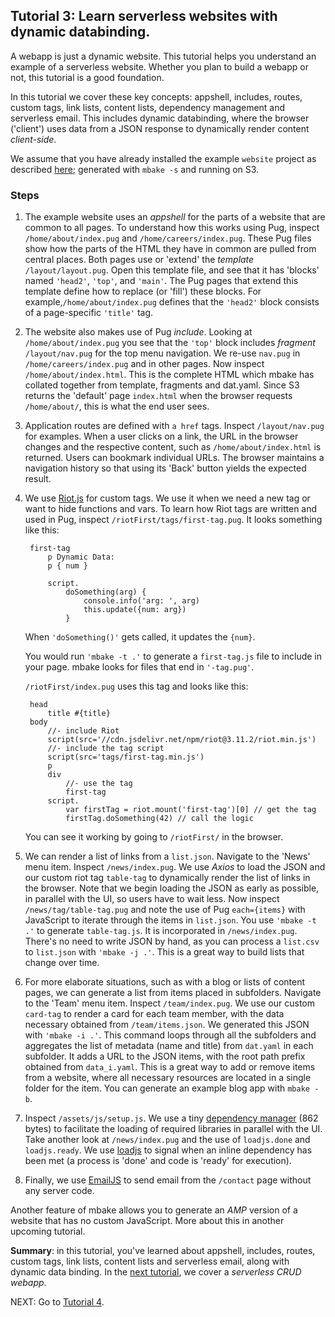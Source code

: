 ## Tutorial 3: Learn serverless websites with dynamic databinding.

A webapp is just a dynamic website. This tutorial helps you understand an example of a serverless website. Whether you plan to build a webapp or not, this tutorial is a good foundation. 

In this tutorial we cover these key concepts: appshell, includes, routes, custom tags, link lists, content lists, dependency management and serverless email. This includes dynamic databinding, where the browser ('client') uses data from a JSON response to dynamically render content _client-side_.

We assume that you have already installed the example `website` project as described [here](/t2/); generated with `mbake -s` and running on S3. 

### Steps

1. The example website uses an _appshell_ for the parts of a website that are common to all pages. To understand how this works using Pug, inspect `/home/about/index.pug` and `/home/careers/index.pug`. These Pug files show how the parts of the HTML they have in common are pulled from central places. Both pages use or 'extend' the _template_ `/layout/layout.pug`. Open this template file, and see that it has 'blocks' named `'head2'`, `'top'`, and `'main'`. The Pug pages that extend this template define how to replace (or 'fill') these blocks. For example,`/home/about/index.pug` defines that the `'head2'` block consists of a page-specific `'title'` tag.

 2. The website also makes use of Pug _include_. Looking at `/home/about/index.pug` you see that the `'top'` block includes _fragment_ `/layout/nav.pug` for the top menu navigation. We re-use `nav.pug` in `/home/careers/index.pug` and in other pages. Now inspect `/home/about/index.html`. This is the complete HTML which mbake has collated together from template, fragments and dat.yaml. Since S3 returns the 'default' page `index.html` when the browser requests `/home/about/`, this is what the end user sees. 

3. Application routes are defined with `a href` tags. Inspect `/layout/nav.pug` for examples. When a user clicks on a link, the URL in the browser changes and the respective content, such as `/home/about/index.html` is returned. Users can bookmark individual URLs. The browser maintains a navigation history so that using its 'Back' button yields the expected result.

4. We use [Riot.js](https://riot.js.org/) for custom tags. We use it when we need a new tag or want to hide functions and vars. To learn how Riot tags are written and used in Pug, inspect `/riotFirst/tags/first-tag.pug`. It looks something like this:

        first-tag
            p Dynamic Data:
            p { num }

            script.
                doSomething(arg) {
                    console.info('arg: ', arg)
                    this.update({num: arg})
                }

    When `'doSomething()'` gets called, it updates the `{num}`.

    You would run `'mbake -t .'` to generate a `first-tag.js` file to include in your page. mbake looks for files that end in `'-tag.pug'`.

    `/riotFirst/index.pug` uses this tag and looks like this:

        head
            title #{title}
        body
            //- include Riot
            script(src='//cdn.jsdelivr.net/npm/riot@3.11.2/riot.min.js')
            //- include the tag script
            script(src='tags/first-tag.min.js')
            p
            div
                //- use the tag
                first-tag
            script.
                var firstTag = riot.mount('first-tag')[0] // get the tag
                firstTag.doSomething(42) // call the logic

    You can see it working by going to `/riotFirst/` in the browser.

5. We can render a list of links from a `list.json`. Navigate to the 'News' menu item. Inspect `/news/index.pug`. We use _Axios_ to load the JSON and our custom riot tag `table-tag` to dynamically render the list of links in the browser. Note that we begin loading the JSON as early as possible, in parallel with the UI, so users have to wait less. Now inspect `/news/tag/table-tag.pug` and note the use of Pug `each={items}` with JavaScript to iterate through the items in `list.json`. You use `'mbake -t .'` to generate `table-tag.js`. It is incorporated in `/news/index.pug`. There's no need to write JSON by hand, as you can process a `list.csv` to `list.json` with `'mbake -j .'`. This is a great way to build lists that change over time.

6. For more elaborate situations, such as with a blog or lists of content pages, we can generate a list from items placed in subfolders. Navigate to the 'Team' menu item. Inspect `/team/index.pug`. We use our custom `card-tag` to render a card for each team member, with the data necessary obtained from `/team/items.json`. We generated this JSON with `'mbake -i .'`. This command loops through all the subfolders and aggregates the list of metadata (name and title) from `dat.yaml` in each subfolder. It adds a URL to the JSON items, with the root path prefix obtained from `data_i.yaml`. This is a great way to add or remove items from a website, where all necessary resources are located in a single folder for the item. You can generate an example blog app with `mbake -b`.

7. Inspect `/assets/js/setup.js`. We use a tiny [dependency manager](https://github.com/muicss/johnnydepp) (862 bytes) to facilitate the loading of required libraries in parallel with the UI. Take another look at `/news/index.pug` and the use of `loadjs.done` and `loadjs.ready`. We use [loadjs](https://github.com/muicss/loadjs) to signal when an inline dependency has been met (a process is 'done' and code is 'ready' for execution).

8. Finally, we use [EmailJS](http://www.emailjs.com/) to send email from the `/contact` page without any server code.

Another feature of mbake allows you to generate an _AMP_ version of a website that has no custom JavaScript. More about this in another upcoming tutorial.

__Summary__: in this tutorial, you've learned about appshell, includes, routes, custom tags, link lists, content lists and serverless email, along with dynamic data binding. In the [next tutorial](/t4/), we cover a _serverless CRUD webapp_.

NEXT: Go to [Tutorial 4](/t4/).

